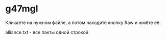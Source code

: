 # g47mgl

Кликаете на нужном файле, а потом находите кнопку Raw и жмёте её.

alliance.txt - все пакты одной строкой
